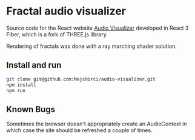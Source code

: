 # Fractal audio visualizer

Source code for the React website [Audio Visualizer](https://nejchirci.github.io/audio-visualizer) developed in 
React 3 Fiber, which is a fork of THREE.js library. 

Rendering of fractals was done with a ray marching shader solution.

## Install and run

```bash
git clone git@github.com:NejcHirci/audio-visualizer.git
npm install
npm run
```

## Known Bugs

Sometimes the browser doesn't appropriately create an AudioContext in which case the site should be refreshed a couple of times.
